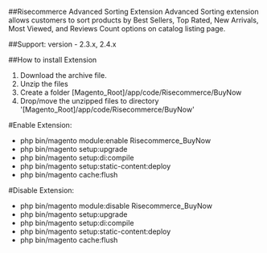 ##Risecommerce Advanced Sorting Extension
Advanced Sorting extension allows customers to sort products by Best Sellers, Top Rated, New Arrivals, Most Viewed, and Reviews Count options on catalog listing page.

##Support: 
version - 2.3.x, 2.4.x

##How to install Extension

1. Download the archive file.
2. Unzip the files
3. Create a folder [Magento_Root]/app/code/Risecommerce/BuyNow
4. Drop/move the unzipped files to directory '[Magento_Root]/app/code/Risecommerce/BuyNow'

#Enable Extension:
- php bin/magento module:enable Risecommerce_BuyNow
- php bin/magento setup:upgrade
- php bin/magento setup:di:compile
- php bin/magento setup:static-content:deploy
- php bin/magento cache:flush

#Disable Extension:
- php bin/magento module:disable Risecommerce_BuyNow
- php bin/magento setup:upgrade
- php bin/magento setup:di:compile
- php bin/magento setup:static-content:deploy
- php bin/magento cache:flush

